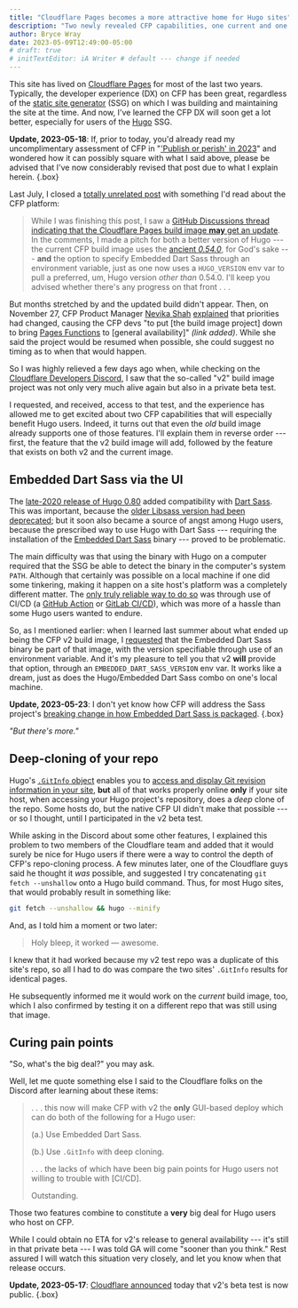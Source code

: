 ```yaml
---
title: "Cloudflare Pages becomes a more attractive home for Hugo sites"
description: "Two newly revealed CFP capabilities, one current and one coming Real Soon Now, may combine to be a game-changer."
author: Bryce Wray
date: 2023-05-09T12:49:00-05:00
# draft: true
# initTextEditor: iA Writer # default --- change if needed
---
```


This site has lived on [Cloudflare Pages](https://pages.cloudflare.com) for most of the last two years. Typically, the developer experience (DX) on CFP has been great, regardless of the [static site generator](https://jamstack.org/generators) (SSG) on which I was building and maintaining the site at the time. And now, I've learned the CFP DX will soon get a lot better, especially for users of the [Hugo](https://gohugo.io) SSG.

<!--more-->

**Update, 2023-05-18**: If, prior to today, you'd already read my uncomplimentary assessment of CFP in "['Publish or perish' in 2023](/posts/2023/03/publish-or-perish-2023/)" and wondered how it can possibly square with what I said above, please be advised that I've now considerably revised that post due to what I explain herein.
{.box}

Last July, I closed a [totally unrelated post](/posts/2022/07/using-dart-sass-hugo-some-data-using-github-actions/) with something I'd read about the CFP platform:

> While I was finishing this post, I saw a [GitHub Discussions thread indicating that the Cloudflare Pages build image **may** get an update](https://github.com/cloudflare/pages-build-image/discussions/1). In the comments, I made a pitch for both a better version of Hugo --- the current CFP build image uses the [ancient *0.54.0*](https://github.com/gohugoio/hugo/releases/tag/v0.54.0), for God's sake --- **and** the option to specify Embedded Dart Sass through an environment variable, just as one now uses a `HUGO_VERSION` env var to pull a preferred, um, Hugo version *other than* 0.54.0. I'll keep you advised whether there's any progress on that front . . .

But months stretched by and the updated build didn't appear. Then, on November 27, CFP Product Manager [Nevika Shah](https://github.com/nevikashah) [explained](https://github.com/cloudflare/pages-build-image/discussions/1#discussioncomment-4248240) that priorities had changed, causing the CFP devs "to put [the build image project] down to bring [Pages Functions](https://developers.cloudflare.com/pages/platform/functions/) to [general availability]" *(link added)*. While she said the project would be resumed when possible, she could suggest no timing as to when that would happen.

So I was highly relieved a few days ago when, while checking on the [Cloudflare Developers Discord](https://discord.com/channels/595317990191398933/789155108529111069), I saw that the so-called "v2" build image project was not only very much alive again but also in a private beta test.

I requested, and received, access to that test, and the experience has allowed me to get excited about two CFP capabilities that will especially benefit Hugo users. Indeed, it turns out that even the *old* build image already supports one of those features. I'll explain them in reverse order --- first, the feature that the v2 build image will add, followed by the feature that exists on both v2 and the current image.

## Embedded Dart Sass via the UI

The [late-2020 release of Hugo 0.80](https://github.com/gohugoio/hugo/releases/tag/v0.80.0) added compatibility with [Dart Sass](https://sass-lang.com/dart-sass). This was important, because the [older Libsass version had been deprecated](https://sass-lang.com/blog/libsass-is-deprecated); but it soon also became a source of angst among Hugo users, because the prescribed way to use Hugo with Dart Sass --- requiring the installation of the [Embedded Dart Sass](https://github.com/sass/dart-sass-embedded) binary --- proved to be problematic.

The main difficulty was that using the binary with Hugo on a computer required that the SSG be able to detect the binary in the computer's system `PATH`. Although that certainly was possible on a local machine if one did some tinkering, making it happen on a site host's platform was a completely different matter. The [only truly reliable way to do so](/posts/2022/05/using-dart-sass-hugo-github-actions-edition/) was through use of CI/CD (a [GitHub Action](https://github.com/features/actions) or [GitLab CI/CD](https://docs.gitlab.com/ee/ci/)), which was more of a hassle than some Hugo users wanted to endure.

So, as I mentioned earlier: when I learned last summer about what ended up being the CFP v2 build image, I [requested](https://github.com/cloudflare/pages-build-image/discussions/1#discussioncomment-3080730) that the Embedded Dart Sass binary be part of that image, with the version specifiable through use of an environment variable. And it's my pleasure to tell you that v2 **will** provide that option, through an `EMBEDDED_DART_SASS_VERSION` env var. It works like a dream, just as does the Hugo/Embedded Dart Sass combo on one's local machine.

**Update, 2023-05-23**: I don't yet know how CFP will address the Sass project's [breaking change in how Embedded Dart Sass is packaged](https://sass-lang.com/blog/rfc-embedded-protocol-2).
{.box}

*"But there's more."*

## Deep-cloning of your repo

Hugo's [`.GitInfo` object](https://gohugo.io/variables/git/) enables you to [access and display Git revision information in your site](/posts/2022/06/get-good-git-info-hugo/), **but** all of that works properly online **only** if your site host, when accessing your Hugo project's repository, does a *deep* clone of the repo. Some hosts do, but the native CFP UI didn't make that possible --- or so I thought, until I participated in the v2 beta test.

While asking in the Discord about some other features, I explained this problem to two members of the Cloudflare team and added that it would surely be nice for Hugo users if there were a way to control the depth of CFP's repo-cloning process. A few minutes later, one of the Cloudflare guys said he thought it *was* possible, and suggested I try concatenating `git fetch --unshallow` onto a Hugo build command. Thus, for most Hugo sites, that would probably result in something like:

```bash
git fetch --unshallow && hugo --minify
```

And, as I told him a moment or two later:

> Holy bleep, it worked — awesome.

I knew that it had worked because my v2 test repo was a duplicate of this site's repo, so all I had to do was compare the two sites' `.GitInfo` results for identical pages.

He subsequently informed me it would work on the *current* build image, too, which I also confirmed by testing it on a different repo that was still using that image.

## Curing pain points

"So, what's the big deal?" you may ask.

Well, let me quote something else I said to the Cloudflare folks on the Discord after learning about these items:

> . . . this now will make CFP with v2 the **only** GUI-based deploy which can do both of the following for a Hugo user:
>
> (a.) Use Embedded Dart Sass.
>
> (b.) Use `.GitInfo` with deep cloning.
>
> . . . the lacks of which have been big pain points for Hugo users not willing to trouble with [CI/CD].
>
> Outstanding.

Those two features combine to constitute a **very** big deal for Hugo users who host on CFP.

While I could obtain no ETA for v2's release to general availability --- it's still in that private beta --- I was told GA will come "sooner than you think." Rest assured I will watch this situation very closely, and let you know when that release occurs.

**Update, 2023-05-17**: [Cloudflare announced](https://blog.cloudflare.com/moderizing-cloudflare-pages-builds-toolbox/) today that v2's beta test is now public.
{.box}
